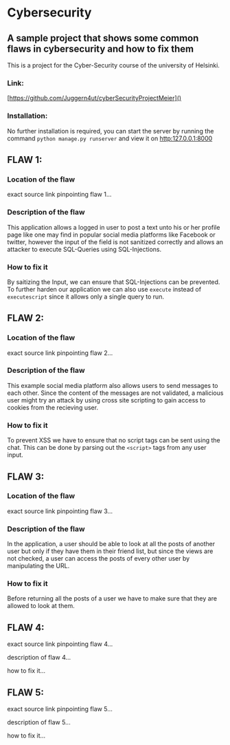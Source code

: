 # Cybersecurity

## A sample project that shows some common flaws in cybersecurity and how to fix them

This is a project for the Cyber-Security course of the university of Helsinki.

### Link:

[https://github.com/Juggern4ut/cyberSecurityProjectMeier]()

### Installation:

No further installation is required, you can start the server by running the command `python manage.py runserver` and view it on [http:127.0.0.1:8000]()

## FLAW 1:

### Location of the flaw

exact source link pinpointing flaw 1...

### Description of the flaw

This application allows a logged in user to post a text unto his or her profile page like one may find in popular social media platforms like Facebook or twitter, however the input of the field is not sanitized correctly and allows an attacker to execute SQL-Queries using SQL-Injections.

### How to fix it

By saitizing the Input, we can ensure that SQL-Injections can be prevented. To further harden our application we can also use `execute` instead of `executescript` since it allows only a single query to run.

## FLAW 2:

### Location of the flaw

exact source link pinpointing flaw 2...

### Description of the flaw

This example social media platform also allows users to send messages to each other. Since the content of the messages are not validated, a malicious user might try an attack by using cross site scripting to gain access to cookies from the recieving user.

### How to fix it

To prevent XSS we have to ensure that no script tags can be sent using the chat. This can be done by parsing out the `<script>` tags from any user input.

## FLAW 3:

### Location of the flaw

exact source link pinpointing flaw 3...

### Description of the flaw

In the application, a user should be able to look at all the posts of another user but only if they have them in their friend list, but since the views are not checked, a user can access the posts of every other user by manipulating the URL.

### How to fix it

Before returning all the posts of a user we have to make sure that they are allowed to look at them.

## FLAW 4:

exact source link pinpointing flaw 4...

description of flaw 4...

how to fix it...

## FLAW 5:

exact source link pinpointing flaw 5...

description of flaw 5...

how to fix it...
